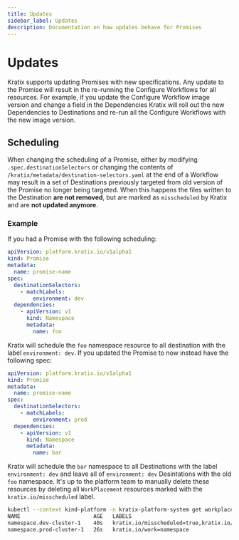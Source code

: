 ```yaml
---
title: Updates
sidebar_label: Updates
description: Documentation on how updates behave for Promises
---
```


# Updates

Kratix supports updating Promises with new specifications. Any update to the
Promise will result in the re-running the Configure Workflows for all resources.
For example, if you update the Configure Workflow image version and change
a field in the Dependencies Kratix will roll out the new Dependencies to
Destinations and re-run all the Configure Workflows
with the new image version.

## Scheduling

When changing the scheduling of a Promise, either by modifying `.spec.destinationSelectors` or
changing the contents of `/kratix/metadata/destination-selectors.yaml` at the end of a Workflow may result
in a set of Destinations previously targeted from old version of the Promise no longer
being targeted. When this happens the files written to the Destination **are not removed**, but are
marked as `misscheduled` by Kratix and are **not updated anymore**.

### Example

If you had a Promise with the following scheduling:

```yaml
apiVersion: platform.kratix.io/v1alpha1
kind: Promise
metadata:
  name: promise-name
spec:
  destinationSelectors:
    - matchLabels:
        environment: dev
  dependencies:
    - apiVersion: v1
      kind: Namespace
      metadata:
        name: foo
```

Kratix will schedule the `foo` namespace resource to all destination with the label
`environment: dev`. If you updated the Promise to now instead have the following spec:

```yaml
apiVersion: platform.kratix.io/v1alpha1
kind: Promise
metadata:
  name: promise-name
spec:
  destinationSelectors:
    - matchLabels:
        environment: prod
  dependencies:
    - apiVersion: v1
      kind: Namespace
      metadata:
        name: bar
```

Kratix will schedule the `bar` namespace to all Destinations with the label
`environment: dev` and leave all of `environment: dev` Desintations with the old
`foo` namespace. It's up to the platform team to manually delete these resources
by deleting all `WorkPlacement` resources marked with the `kratix.io/misscheduled`
label.

```bash
kubectl --context kind-platform -n kratix-platform-system get workplacements.platform.kratix.io --show-labels
NAME                       AGE   LABELS
namespace.dev-cluster-1    40s   kratix.io/misscheduled=true,kratix.io/work=namespace
namespace.prod-cluster-1   26s   kratix.io/work=namespace
```
